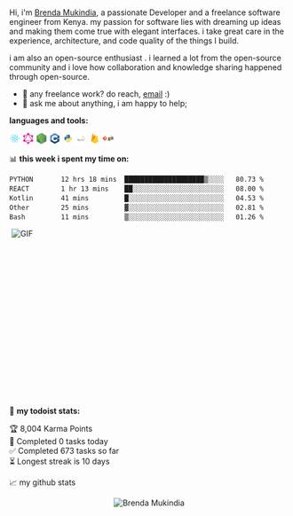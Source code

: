 <a href="https://www.linkedin.com/in/brenda-kagendo/">
</a>


<br />

Hi, i'm [Brenda Mukindia](), a passionate Developer and a freelance software engineer from Kenya. my passion for software lies with dreaming up ideas and making them come true with elegant interfaces. i take great care in the experience, architecture, and code quality of the things I build.

i am also an open-source enthusiast . i learned a lot from the open-source community and i love how collaboration and knowledge sharing happened through open-source.


  
- 💼 any freelance work? do reach, [email](mailto:mukindia67@gmail.com) :)
- 💬 ask me about anything, i am happy to help;

**languages and tools:**  

<code><img height="20" src="https://raw.githubusercontent.com/github/explore/80688e429a7d4ef2fca1e82350fe8e3517d3494d/topics/react/react.png"></code>
<code><img height="20" src="https://raw.githubusercontent.com/github/explore/5c058a388828bb5fde0bcafd4bc867b5bb3f26f3/topics/graphql/graphql.png"></code>
<code><img height="20" src="https://raw.githubusercontent.com/github/explore/80688e429a7d4ef2fca1e82350fe8e3517d3494d/topics/nodejs/nodejs.png"></code>
<code><img height="20" src="https://raw.githubusercontent.com/github/explore/80688e429a7d4ef2fca1e82350fe8e3517d3494d/topics/cpp/cpp.png"></code>
<code><img height="20" src="https://raw.githubusercontent.com/github/explore/80688e429a7d4ef2fca1e82350fe8e3517d3494d/topics/python/python.png"></code>
<code><img height="20" src="https://raw.githubusercontent.com/github/explore/80688e429a7d4ef2fca1e82350fe8e3517d3494d/topics/mysql/mysql.png"></code>
<code><img height="20" src="https://raw.githubusercontent.com/github/explore/80688e429a7d4ef2fca1e82350fe8e3517d3494d/topics/firebase/firebase.png"></code>
<code><img height="20" src="https://raw.githubusercontent.com/github/explore/80688e429a7d4ef2fca1e82350fe8e3517d3494d/topics/git/git.png"></code>

📊 **this week i spent my time on:**
<!--START_SECTION:waka-->

```txt
PYTHON       12 hrs 18 mins  ████████████████████▒░░░░   80.73 %
REACT        1 hr 13 mins    ██░░░░░░░░░░░░░░░░░░░░░░░   08.00 %
Kotlin       41 mins         █░░░░░░░░░░░░░░░░░░░░░░░░   04.53 %
Other        25 mins         ▓░░░░░░░░░░░░░░░░░░░░░░░░   02.81 %
Bash         11 mins         ▒░░░░░░░░░░░░░░░░░░░░░░░░   01.26 %
```

<!--END_SECTION:waka-->

<img align="right" alt="GIF" src="https://github.com/abhisheknaiidu/abhisheknaiidu/blob/master/code.gif?raw=true" width="500" height="320" />


🚧 **my todoist stats:**
<!-- TODO-IST:START -->
🏆  8,004 Karma Points           
🌸  Completed 0 tasks today           
✅  Completed 673 tasks so far           
⏳  Longest streak is 10 days
<!-- TODO-IST:END -->


📈 my github stats

<p align="center"> <img src="https://github-readme-stats.vercel.app/api?username=reanbrenda&show_icons=true&theme=gotham" alt="Brenda Mukindia" />




